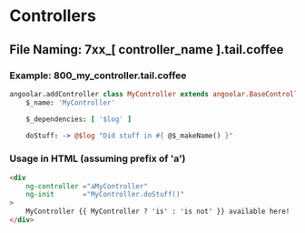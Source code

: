 # Controllers

## File Naming: 7xx_[ controller_name ].tail.coffee

### Example: 800_my_controller.tail.coffee

```coffee
angoolar.addController class MyController extends angoolar.BaseController
	$_name: 'MyController'

	$_dependencies: [ '$log' ]

	doStuff: -> @$log "Did stuff in #{ @$_makeName() }"
```

### Usage in HTML (assuming prefix of 'a')

```html
<div
	ng-controller ="aMyController"
	ng-init       ="MyController.doStuff()"
>
	MyController {{ MyController ? 'is' : 'is not' }} available here!
</div>
```
